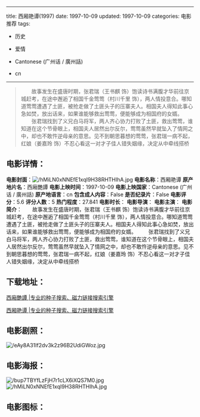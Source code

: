 
---
title: 西厢艳谭(1997)
date: 1997-10-09
updated: 1997-10-09
categories: 电影推荐
tags:
- 历史
- 爱情

- Cantonese (广州话 / 廣州話)
- cn
---


> 　　故事发生在盛唐时期，张君瑞（王书麒 饰）饱读诗书满腹才华前往京城赶考，在途中邂逅了相国千金莺莺（村川千里 饰），两人情投意合。哪知道莺莺遭遇了土匪，被抢走做了土匪头子的压寨夫人。相国夫人得知此事心急如焚，放出话来，如果谁能够救出莺莺，便能够成为相国府的女婿。 　　张君瑞找到了义兄白马将军，两人齐心协力打败了土匪，救出莺莺，谁知道在这个节骨眼上，相国夫人居然出尔反尔，莺莺虽然早就坠入了情网之中，却也不敢忤逆母亲的意思。见不到朝思暮想的莺莺，张君瑞一病不起，红娘（姜嘉玲 饰）不忍心看这一对才子佳人错失姻缘，决定从中牵线搭桥

## **电影详情**：

**电影封面**：<img src="https://image.tmdb.org/t/p/w200/hMiLN0xNNEfE1xqI9H38RHTHIhA.jpg" alt="/hMiLN0xNNEfE1xqI9H38RHTHIhA.jpg" title="/hMiLN0xNNEfE1xqI9H38RHTHIhA.jpg">
**电影名称**：西厢艳谭
**原产地片名**：西廂艷譚
**电影上映时间**：1997-10-09
**电影上映国家**：Cantonese (广州话 / 廣州話)
**原产地语言**：cn
**包含成人内容**：False
**是否纪录片**：False
**电影评分**：5.6
**评分人数**：5
**热门程度**：27.841
**电影时长**：
**电影导演**：
**电影主演**：
**电影简介**：　　故事发生在盛唐时期，张君瑞（王书麒 饰）饱读诗书满腹才华前往京城赶考，在途中邂逅了相国千金莺莺（村川千里 饰），两人情投意合。哪知道莺莺遭遇了土匪，被抢走做了土匪头子的压寨夫人。相国夫人得知此事心急如焚，放出话来，如果谁能够救出莺莺，便能够成为相国府的女婿。 　　张君瑞找到了义兄白马将军，两人齐心协力打败了土匪，救出莺莺，谁知道在这个节骨眼上，相国夫人居然出尔反尔，莺莺虽然早就坠入了情网之中，却也不敢忤逆母亲的意思。见不到朝思暮想的莺莺，张君瑞一病不起，红娘（姜嘉玲 饰）不忍心看这一对才子佳人错失姻缘，决定从中牵线搭桥

## **下载地址**：
[西廂艷譚 |专业的种子搜索、磁力链接搜索引擎](https://movie.amd794.com:2083/?search=%E8%A5%BF%E5%BB%82%E8%89%B7%E8%AD%9A&ordering=&mode=match_phrase&page_size=10&page=1)

[西厢艳谭 |专业的种子搜索、磁力链接搜索引擎](https://movie.amd794.com:2083/?search=%E8%A5%BF%E5%8E%A2%E8%89%B3%E8%B0%AD&ordering=&mode=match_phrase&page_size=10&page=1)
 

## **电影剧照**：
<img src="https://image.tmdb.org/t/p/original/eAy8A31If2dv3k2z96B2UdiGWoz.jpg" alt="/eAy8A31If2dv3k2z96B2UdiGWoz.jpg" title="/eAy8A31If2dv3k2z96B2UdiGWoz.jpg">

## **电影海报**：
<img src="https://image.tmdb.org/t/p/original/bup7TBYfLzFjH7r1cLX6iXQS7M0.jpg" alt="/bup7TBYfLzFjH7r1cLX6iXQS7M0.jpg" title="/bup7TBYfLzFjH7r1cLX6iXQS7M0.jpg"><img src="https://image.tmdb.org/t/p/original/hMiLN0xNNEfE1xqI9H38RHTHIhA.jpg" alt="/hMiLN0xNNEfE1xqI9H38RHTHIhA.jpg" title="/hMiLN0xNNEfE1xqI9H38RHTHIhA.jpg">

## **电影图标**：

